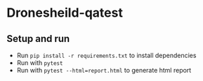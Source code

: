 # Dronesheild-qatest


## Setup and run

- Run `pip install -r requirements.txt` to install dependencies
- Run with `pytest`
- Run with `pytest --html=report.html` to generate html report
